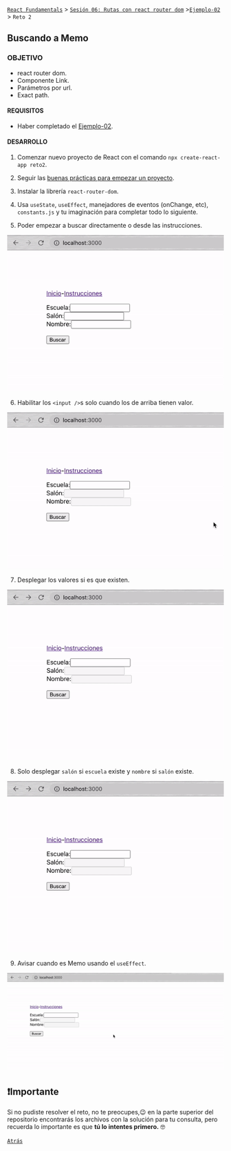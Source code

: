 [`React Fundamentals`](../../README.md) > [`Sesión 06: Rutas con react router dom`](../Readme.md) >[`Ejemplo-02`](../Ejemplo-02) > `Reto 2`

## Buscando a Memo

### OBJETIVO
- react router dom.
- Componente Link.
- Parámetros por url.
- Exact path.

#### REQUISITOS
- Haber completado el [Ejemplo-02](../Ejemplo-02).

#### DESARROLLO

1. Comenzar nuevo proyecto de React con el comando `npx create-react-app reto2`.

2. Seguir las [buenas prácticas para empezar un proyecto](../../BuenasPracticas/EmpezandoProyectos/Readme.md).

3. Instalar la librería `react-router-dom`.

4. Usa `useState`, `useEffect`, manejadores de eventos (onChange, etc), `constants.js` y tu imaginación para completar todo lo siguiente.

5. Poder empezar a buscar directamente o desde las instrucciones.
<img src="./public/1.gif">

6. Habilitar los `<input />`s solo cuando los de arriba tienen valor.
<img src="./public/2.gif">

7. Desplegar los valores si es que existen.
<img src="./public/3.gif">

8. Solo desplegar `salón` si `escuela` existe y `nombre` si `salón` existe.
<img src="./public/4.gif">

9. Avisar cuando es Memo usando el `useEffect`.
<img src="./public/5.gif">

## ❗Importante

Si no pudiste resolver el reto, no te preocupes,😉 en la parte superior del repositorio encontrarás los archivos con la solución para tu consulta, pero recuerda lo importante es que **tú lo intentes primero.** 🤓

[`Atrás`](https://github.com/beduExpert/C1-React-2020/tree/master/Sesion-06/Ejemplo-02)
